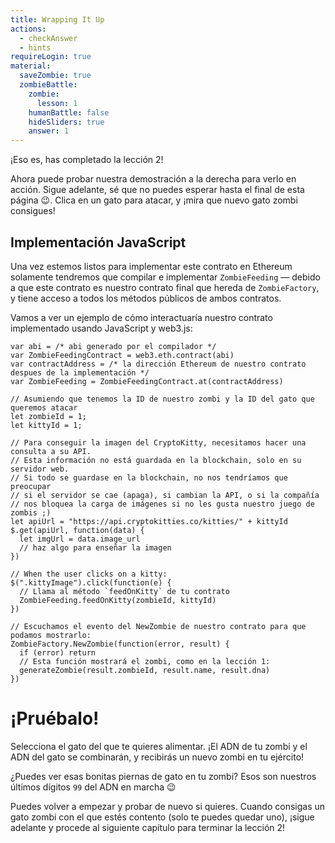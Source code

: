 ```yaml
---
title: Wrapping It Up
actions:
  - checkAnswer
  - hints
requireLogin: true
material:
  saveZombie: true
  zombieBattle:
    zombie:
      lesson: 1
    humanBattle: false
    hideSliders: true
    answer: 1
---
```


¡Eso es, has completado la lección 2!

Ahora puede probar nuestra demostración a la derecha para verlo en acción. Sigue adelante, sé que no puedes esperar hasta el final de esta página 😉. Clica en un gato para atacar, y ¡mira que nuevo gato zombi consigues!

## Implementación JavaScript

Una vez estemos listos para implementar este contrato en Ethereum solamente tendremos que compilar e implementar `ZombieFeeding` — debido a que este contrato es nuestro contrato final que hereda de `ZombieFactory`, y tiene acceso a todos los métodos públicos de ambos contratos.

Vamos a ver un ejemplo de cómo interactuaría nuestro contrato implementado usando JavaScript y web3.js:

```
var abi = /* abi generado por el compilador */
var ZombieFeedingContract = web3.eth.contract(abi)
var contractAddress = /* la dirección Ethereum de nuestro contrato despues de la implementación */
var ZombieFeeding = ZombieFeedingContract.at(contractAddress)

// Asumiendo que tenemos la ID de nuestro zombi y la ID del gato que queremos atacar
let zombieId = 1;
let kittyId = 1;

// Para conseguir la imagen del CryptoKitty, necesitamos hacer una consulta a su API.
// Esta información no está guardada en la blockchain, solo en su servidor web.
// Si todo se guardase en la blockchain, no nos tendríamos que preocupar
// si el servidor se cae (apaga), si cambian la API, o si la compañía 
// nos bloquea la carga de imágenes si no les gusta nuestro juego de zombis ;)
let apiUrl = "https://api.cryptokitties.co/kitties/" + kittyId
$.get(apiUrl, function(data) {
  let imgUrl = data.image_url
  // haz algo para enseñar la imagen
})

// When the user clicks on a kitty:
$(".kittyImage").click(function(e) {
  // Llama al método `feedOnKitty` de tu contrato
  ZombieFeeding.feedOnKitty(zombieId, kittyId)
})

// Escuchamos el evento del NewZombie de nuestro contrato para que podamos mostrarlo:
ZombieFactory.NewZombie(function(error, result) {
  if (error) return
  // Esta función mostrará el zombi, como en la lección 1:
  generateZombie(result.zombieId, result.name, result.dna)
})
```

# ¡Pruébalo!

Selecciona el gato del que te quieres alimentar. ¡El ADN de tu zombi y el ADN del gato se combinarán, y recibirás un nuevo zombi en tu ejército!

¿Puedes ver esas bonitas piernas de gato en tu zombi? Esos son nuestros últimos dígitos `99` del ADN en marcha 😉

Puedes volver a empezar y probar de nuevo si quieres. Cuando consigas un gato zombi con el que estés contento (solo te puedes quedar uno), ¡sigue adelante y procede al siguiente capítulo para terminar la lección 2!
